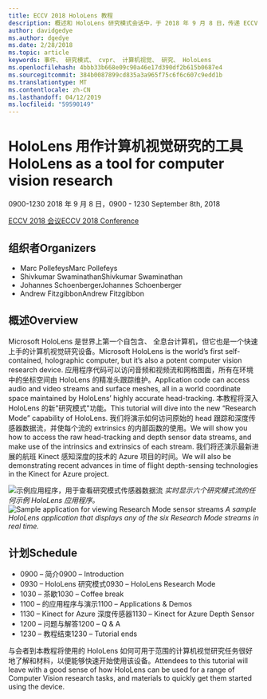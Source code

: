 ```yaml
---
title: ECCV 2018 HoloLens 教程
description: 概述和 HoloLens 研究模式会话中，于 2018 年 9 月 8 日，传递 ECCV 大会的计划。
author: davidgedye
ms.author: dgedye
ms.date: 2/28/2018
ms.topic: article
keywords: 事件、 研究模式、 cvpr、 计算机视觉、 研究、 HoloLens
ms.openlocfilehash: 4bbb33b668e09c90a46e17d390df2b615b0687e4
ms.sourcegitcommit: 384b0087899cd835a3a965f75c6f6c607c9edd1b
ms.translationtype: MT
ms.contentlocale: zh-CN
ms.lasthandoff: 04/12/2019
ms.locfileid: "59590149"
---
```

# <a name="hololens-as-a-tool-for-computer-vision-research"></a><span data-ttu-id="72870-104">HoloLens 用作计算机视觉研究的工具</span><span class="sxs-lookup"><span data-stu-id="72870-104">HoloLens as a tool for computer vision research</span></span>
<span data-ttu-id="72870-105">0900-1230 2018 年 9 月 8 日，</span><span class="sxs-lookup"><span data-stu-id="72870-105">0900 - 1230 September 8th, 2018</span></span>

[<span data-ttu-id="72870-106">ECCV 2018 会议</span><span class="sxs-lookup"><span data-stu-id="72870-106">ECCV 2018 Conference</span></span>](https://eccv2018.org)

## <a name="organizers"></a><span data-ttu-id="72870-107">组织者</span><span class="sxs-lookup"><span data-stu-id="72870-107">Organizers</span></span>
* <span data-ttu-id="72870-108">Marc Pollefeys</span><span class="sxs-lookup"><span data-stu-id="72870-108">Marc Pollefeys</span></span>
* <span data-ttu-id="72870-109">Shivkumar Swaminathan</span><span class="sxs-lookup"><span data-stu-id="72870-109">Shivkumar Swaminathan</span></span>
* <span data-ttu-id="72870-110">Johannes Schoenberger</span><span class="sxs-lookup"><span data-stu-id="72870-110">Johannes Schoenberger</span></span>
* <span data-ttu-id="72870-111">Andrew Fitzgibbon</span><span class="sxs-lookup"><span data-stu-id="72870-111">Andrew Fitzgibbon</span></span>

## <a name="overview"></a><span data-ttu-id="72870-112">概述</span><span class="sxs-lookup"><span data-stu-id="72870-112">Overview</span></span>
<span data-ttu-id="72870-113">Microsoft HoloLens 是世界上第一个自包含、 全息台计算机，但它也是一个快速上手的计算机视觉研究设备。</span><span class="sxs-lookup"><span data-stu-id="72870-113">Microsoft HoloLens is the world’s first self-contained, holographic computer, but it’s also a potent computer vision research device.</span></span>
<span data-ttu-id="72870-114">应用程序代码可以访问音频和视频流和网格图面，所有在环境中的坐标空间由 HoloLens 的精准头跟踪维护。</span><span class="sxs-lookup"><span data-stu-id="72870-114">Application code can access audio and video streams and surface meshes, all in a world coordinate space maintained by HoloLens’ highly accurate head-tracking.</span></span> <span data-ttu-id="72870-115">本教程将深入 HoloLens 的新"研究模式"功能。</span><span class="sxs-lookup"><span data-stu-id="72870-115">This tutorial will dive into the new “Research Mode” capability of HoloLens.</span></span>
<span data-ttu-id="72870-116">我们将演示如何访问原始的 head 跟踪和深度传感器数据流，并使每个流的 extrinsics 的内部函数的使用。</span><span class="sxs-lookup"><span data-stu-id="72870-116">We will show you how to access the raw head-tracking and depth sensor data streams, and make use of the intrinsics and extrinsics of each stream.</span></span>  <span data-ttu-id="72870-117">我们将还演示最新进展的航班 Kinect 感知深度的技术的 Azure 项目的时间。</span><span class="sxs-lookup"><span data-stu-id="72870-117">We will also be demonstrating recent advances in time of flight depth-sensing technologies in the Kinect for Azure project.</span></span>

<span data-ttu-id="72870-118">![示例应用程序，用于查看研究模式传感器数据流](images/sensor-stream-viewer.jpg)
*实时显示六个研究模式流的任何示例 HoloLens 应用程序。*</span><span class="sxs-lookup"><span data-stu-id="72870-118">![Sample application for viewing Research Mode sensor streams](images/sensor-stream-viewer.jpg)
*A sample HoloLens application that displays any of the six Research Mode streams in real time.*</span></span>

## <a name="schedule"></a><span data-ttu-id="72870-119">计划</span><span class="sxs-lookup"><span data-stu-id="72870-119">Schedule</span></span>
* <span data-ttu-id="72870-120">0900 – 简介</span><span class="sxs-lookup"><span data-stu-id="72870-120">0900 – Introduction</span></span>
* <span data-ttu-id="72870-121">0930 – HoloLens 研究模式</span><span class="sxs-lookup"><span data-stu-id="72870-121">0930 – HoloLens Research Mode</span></span>
* <span data-ttu-id="72870-122">1030 – 茶歇</span><span class="sxs-lookup"><span data-stu-id="72870-122">1030 – Coffee break</span></span>
* <span data-ttu-id="72870-123">1100 – 的应用程序与演示</span><span class="sxs-lookup"><span data-stu-id="72870-123">1100 – Applications & Demos</span></span>
* <span data-ttu-id="72870-124">1130 – Kinect for Azure 深度传感器</span><span class="sxs-lookup"><span data-stu-id="72870-124">1130 – Kinect for Azure Depth Sensor</span></span>
* <span data-ttu-id="72870-125">1200 – 问题与解答</span><span class="sxs-lookup"><span data-stu-id="72870-125">1200 – Q & A</span></span>
* <span data-ttu-id="72870-126">1230 – 教程结束</span><span class="sxs-lookup"><span data-stu-id="72870-126">1230 – Tutorial ends</span></span>

<span data-ttu-id="72870-127">与会者到本教程将使用的 HoloLens 如何可用于范围的计算机视觉研究任务很好地了解和材料，以便能够快速开始使用该设备。</span><span class="sxs-lookup"><span data-stu-id="72870-127">Attendees to this tutorial will leave with a good sense of how HoloLens can be used for a range of Computer Vision research tasks, and materials to quickly get them started using the device.</span></span>
